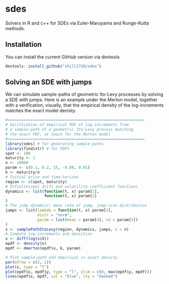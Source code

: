 
# sdes

<!-- badges: start -->
<!-- badges: end -->

Solvers in R and c++ for SDEs via Euler-Maruyama and Runge-Kutta methods.

## Installation

You can install the current GitHub version via devtools

``` r
devtools::install_github("shill1729/sdes")
```


## Solving an SDE with jumps
We can simulate sample-paths of geometric Ito-Levy processes
by solving a SDE with jumps. Here is an example under the Merton model, together with a verification, visually, that the empirical density of the log-increments matches the exact model denisty.
```r
#============================================================
# Verification of empirical PDF of log-increments from
# a sample-path of a geometric Ito-Levy process matching
# the exact PDF, at least for the Merton model
#============================================================
library(sdes) # for generating sample-paths
library(findistr) # for PDFs
spot <- 100
maturity <- 1
n <- 10000
param <- c(0.1, 0.2, 15, -0.08, 0.01)
k <- maturity/n
# Initial price and time-horizon
region <- c(spot, maturity)
# Infinitesimal drift and volatility coefficient functions
dynamics <- list(function(t, x) param[1],
                 function(t, x) param[2]
)
# The jump dynamics: mean rate of jump, jump-size distribution
jumps <- list(lambda = function(t, x) param[3],
              distr = "norm",
              param = list(mean = param[4], sd = param[5])
)
s <- samplePathItoLevy(region, dynamics, jumps, n = n)
# Compute log-increments and densities
x <- diff(log(s$X))
epdf <- density(x)
mpdf <- dmerton(epdf$x, k, param)

# Plot sample-path and empirical vs exact density
par(mfrow = c(2, 1))
plot(s, type = "l")
plot(epdf$x, epdf$y, type = "l", ylim = c(0, max(epdf$y, mpdf)))
lines(epdf$x, mpdf, col = "blue", lty = "dashed")
```

